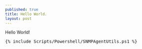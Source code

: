 ```yaml
---
published: true
title: Hello World.
layout: post
---
```

Hello World!

<pre class="brush: powershell">
{% include Scripts/Powershell/SNMPAgentUtils.ps1 %}
</pre>

